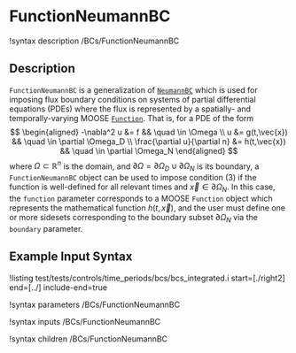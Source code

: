 
# FunctionNeumannBC
!syntax description /BCs/FunctionNeumannBC

## Description
`FunctionNeumannBC` is a generalization of [`NeumannBC`](/framework/NeumannBC.md) which is used
for imposing flux boundary conditions on systems of partial
differential equations (PDEs) where the flux is represented by a
spatially- and temporally-varying MOOSE [`Function`](/Functions/index.md).  That is, for a
PDE of the form
$$
\begin{aligned}
  -\nabla^2 u &= f && \quad \in \Omega \\
  u &= g(t,\vec{x}) && \quad \in \partial \Omega_D \\
  \frac{\partial u}{\partial n} &= h(t,\vec{x}) && \quad \in \partial \Omega_N
\end{aligned}
$$
where $\Omega \subset \mathbb{R}^n$ is the domain, and $\partial
\Omega = \partial \Omega_D \cup \partial \Omega_N$ is its boundary, a
`FunctionNeumannBC` object can be used to impose condition (3) if the
function is well-defined for all relevant times and $\vec{x} \in
\partial \Omega_N$. In this case, the `function` parameter corresponds
to a MOOSE `Function` object which represents the mathematical
function $h(t,\vec{x})$, and the user must define one or more sidesets
corresponding to the boundary subset $\partial \Omega_N$ via the
`boundary` parameter.

## Example Input Syntax
!listing test/tests/controls/time_periods/bcs/bcs_integrated.i start=[./right2] end=[../] include-end=true

!syntax parameters /BCs/FunctionNeumannBC

!syntax inputs /BCs/FunctionNeumannBC

!syntax children /BCs/FunctionNeumannBC
